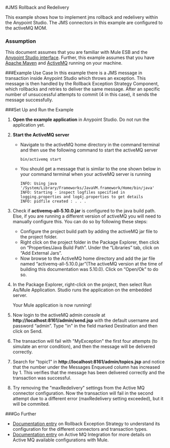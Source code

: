 #JMS Rollback and Redelivery

This example shows how to implement jms rollback and redelivery within the Anypoint Studio. The JMS connectors in this example are configured to the activeMQ MOM.


### Assumption
This document assumes that you are familiar with Mule ESB and the [Anypoint Studio interface](http://www.mulesoft.org/documentation/display/current/Anypoint+Studio+Essentials). Further, this example assumes that you have [Apache Maven](http://maven.apache.org/download.cgi) and [ActiveMQ](http://activemq.apache.org/getting-started.html) running on your machine.

###Example Use Case
In this example there is a JMS message in transaction inside Anypoint Studio which throws an exception. This message is then handled by the Rollback Exception Strategy Component, which rollbacks and retries to deliver the same message. After an specific number of unsuccessful attempts to commit (4 in this case), it sends the message successfully.

###Set Up and Run the Example

1. **Open the example application** in Anypoint Studio. Do not run the application yet.

2. **Start the ActiveMQ server**
      * Navigate to the activeMQ home directory in the command terminal and then use the  following command to start the activeMQ server
      
            bin/activemq start 

      * You should get a message that is similar to the one shown below in your command terminal when your activeMQ server is running
     
            INFO: Using java '/System/Library/Frameworks/JavaVM.framework/Home/bin/java'
            INFO: Starting - inspect logfiles specified in logging.properties and log4j.properties to get details
            INFO: pidfile created : . . . 
    
3. Check if **activemq-all-5.10.0.jar** is configured to the java build path. Else, if you are running a different version of activeMQ you will need to manually configure this. You can do so by following these steps:
  
    * Configure the project build path by adding the activeMQ jar file to the project folder. 
    * Right click on the project folder in the Package Explorer, then click on “Properties/Java Build Path”. Under the “Libraries” tab, click on “Add External Jars”.
    * Now browse to the ActiveMQ home directory and add the jar file named “activemq-all-5.10.0.jar”(The activeMQ version at the time of building this documentation was 5.10.0). Click on “Open/Ok” to do so.

4. In the Package Explorer, right-click on the project, then select Run As/Mule Application. Studio runs the application on the embedded server.

   Your Mule application is now running!
   
5. Now login to the activeMQ admin console at **http://localhost:8161/admin/send.jsp** with the default username and password “admin”. Type "in" in the field marked Destination and then click on Send. 

6. The transaction will fail with "MyException" the first four attempts (to simulate an error condition), and then the message will be delivered correctly.

7. Search for "topic1" in **http://localhost:8161/admin/topics.jsp** and notice that the number under the Messages Enqueued column has increased by 1. This verifies that the message has been delivered correctly and the transaction was successful.

8. Try removing the "maxRedelivery" settings from the Active MQ connector configuration. Now the transaction will fail in the second attempt due to a different error (maxRedelivery setting exceeded), but it will be commited.


###Go Further

* [Documentation entry](http://www.mulesoft.org/documentation/display/current/Rollback+Exception+Strategy) on Rollback Exception Strategy to understand its configuration for the different connectors and transaction types.
* [Documentation entry](http://www.mulesoft.org/documentation/display/current/ActiveMQ+Integration) on Active MQ Integration for more details on Active MQ available configurations with Mule.